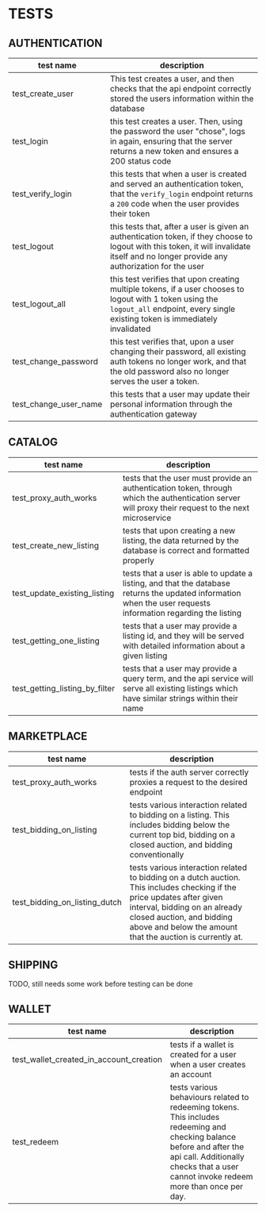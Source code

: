 # TESTS

## AUTHENTICATION
| test name | description |
| --- | --- |
|test_create_user| This test creates a user, and then checks that the api endpoint correctly stored the users information within the database |
|test_login| this test creates a user. Then, using the password the user "chose", logs in again, ensuring that the server returns a new token and ensures a 200 status code|
|test_verify_login| this tests that when a user is created and served an authentication token, that the `verify_login` endpoint returns a `200` code when the user provides their token|
|test_logout| this tests that, after a user is given an authentication token, if they choose to logout with this token, it will invalidate itself and no longer provide any authorization for the user |
|test_logout_all| this test verifies that upon creating multiple tokens, if a user chooses to logout with 1 token using the `logout_all` endpoint, every single existing token is immediately invalidated|
|test_change_password| this test verifies that, upon a user changing their password, all existing auth tokens no longer work, and that the old password also no longer serves the user a token.|
|test_change_user_name| this tests that a user may update their personal information through the authentication gateway|
## CATALOG
| test name | description |
| --- | --- |
|test_proxy_auth_works| tests that the user must provide an authentication token, through which the authentication server will proxy their request to the next microservice|
|test_create_new_listing| tests that upon creating a new listing, the data returned by the database is correct and formatted properly|
|test_update_existing_listing|tests that a user is able to update a listing, and that the database returns the updated information when the user requests information regarding the listing |
|test_getting_one_listing| tests that a user may provide a listing id, and they will be served with detailed information about a given listing |
|test_getting_listing_by_filter| tests that a user may provide a query term, and the api service will serve all existing listings which have similar strings within their name|
## MARKETPLACE
| test name | description |
| --- | --- |
|test_proxy_auth_works| tests if the auth server correctly proxies a request to the desired endpoint|
|test_bidding_on_listing| tests various interaction related to bidding on a listing. This includes bidding below the current top bid, bidding on a closed auction, and bidding conventionally |
| test_bidding_on_listing_dutch| tests various interaction related to bidding on a dutch auction. This includes checking if the price updates after given interval, bidding on an already closed auction, and bidding above and below the amount that the auction is currently at.|
## SHIPPING
TODO, still needs some work before testing can be done
## WALLET
| test name | description |
| --- | --- |
|test_wallet_created_in_account_creation| tests if a wallet is created for a user when a user creates an account|
|test_redeem| tests various behaviours related to redeeming tokens. This includes redeeming and checking balance before and after the api call. Additionally checks that a user cannot invoke redeem more than once per day.|
